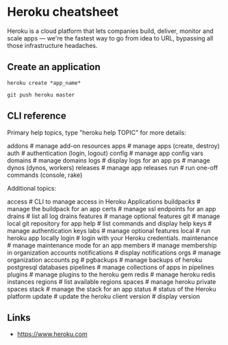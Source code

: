 # Heroku cheatsheet

Heroku is a cloud platform that lets companies build, deliver, monitor and scale apps — we're the fastest way to go from idea to URL, bypassing all those infrastructure headaches.

## Create an application

```
heroku create *app_name*

git push heroku master
```

## CLI reference

Primary help topics, type "heroku help TOPIC" for more details:

  addons    #  manage add-on resources
  apps      #  manage apps (create, destroy)
  auth      #  authentication (login, logout)
  config    #  manage app config vars
  domains   #  manage domains
  logs      #  display logs for an app
  ps        #  manage dynos (dynos, workers)
  releases  #  manage app releases
  run       #  run one-off commands (console, rake)

Additional topics:

  access         #  CLI to manage access in Heroku Applications
  buildpacks     #  manage the buildpack for an app
  certs          #  manage ssl endpoints for an app
  drains         #  list all log drains
  features       #  manage optional features
  git            #  manage local git repository for app
  help           #  list commands and display help
  keys           #  manage authentication keys
  labs           #  manage optional features
  local          #  run heroku app locally
  login          #  login with your Heroku credentials.
  maintenance    #  manage maintenance mode for an app
  members        #  manage membership in organization accounts
  notifications  #  display notifications
  orgs           #  manage organization accounts
  pg             #
  pgbackups      #  manage backups of heroku postgresql databases
  pipelines      #  manage collections of apps in pipelines
  plugins        #  manage plugins to the heroku gem
  redis          #  manage heroku redis instances
  regions        #  list available regions
  spaces         #  manage heroku private spaces
  stack          #  manage the stack for an app
  status         #  status of the Heroku platform
  update         #  update the heroku client
  version        #  display version

  ## Links

  * https://www.heroku.com
